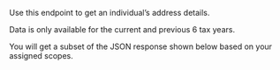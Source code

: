 <p>Use this endpoint to get an individual’s address details.</p>
<p>Data is only available for the current and previous 6 tax years.</p>
<p>You will get a subset of the JSON response shown below based on your assigned scopes.</p>